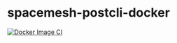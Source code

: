 # spacemesh-postcli-docker
[![Docker Image CI](https://github.com/marok/spacemesh-postcli-docker/actions/workflows/docker-image.yml/badge.svg)](https://github.com/marok/spacemesh-postcli-docker/actions/workflows/docker-image.yml)
